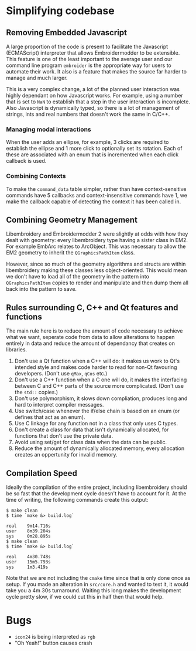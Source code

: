 # Simplifying codebase

## Removing Embedded Javascript

A large proportion of the code is present to facilitate the Javascript (ECMAScript) interpreter
that allows Embroidermodder to be extensible. This feature is one of the least important to
the average user and our command line program `embroider` is the appropriate way for users
to automate their work. It also is a feature that makes the source far harder to manage and
much larger.

This is a very complex change, a lot of the planned user interaction was highly dependant on
how Javascript works. For example, using a number that is set to `NaN` to establish that a
step in the user interaction is incomplete. Also Javascript is dynamically typed, so there is
a lot of management of strings, ints and real numbers that doesn't work the same in C/C++.

### Managing modal interactions

When the user adds an ellipse, for example, 3 clicks are required to establish the ellipse
and 1 more click to optionally set its rotation. Each of these are associated with an
enum that is incremented when each click callback is used.

### Combining Contexts

To make the `command_data` table simpler, rather than have context-sensitive commands
have 5 callbacks and context-insensitive commands have 1, we make the callback capable of
detecting the context it has been called in.

## Combining Geometry Management

Libembroidery and Embroidermodder 2 were slightly at odds with how they dealt with geometry:
every libembroidery type having a sister class in EM2. For example EmbArc relates to ArcObject.
This was necessary to allow the EM2 geometry to inherit the `QGraphicsPathItem`
class.

However, since so much of the geometry algorithms and structs are within
libembroidery making these classes less object-oriented. This would mean we don't have to
load all of the geometry in the pattern into `QGraphicsPathItem` copies to render and manipulate
and then dump them all back into the pattern to save.

## Rules surrounding C, C++ and Qt features and functions

The main rule here is to reduce the amount of code necessary to achieve what we want,
seperate code from data to allow alterations to happen entirely in data and reduce the amount of
dependancy that creates on libraries.

1. Don't use a Qt function when a C++ will do: it makes us work to Qt's intended style and makes code harder to read for non-Qt favouring developers. (Don't use `qMax`, `qCos` etc.)
2. Don't use a C++ function when a C one will do, it makes the interfacing between C and C++ parts of the source more complicated. (Don't use the `std::` copies.)
3. Don't use polymorphism, it slows down compliation, produces long and hard to interpret compiler messages.
4. Use switch/case whenever the if/else chain is based on an enum (or defines that act as an enum).
5. Use C linkage for any function not in a class that only uses C types.
6. Don't create a class for data that isn't dynamically allocated, for functions that don't use the private data.
7. Avoid using set/get for class data when the data can be public.
8. Reduce the amount of dynamically allocated memory, every allocation creates an oppertunity for invalid memory.

## Compilation Speed

Ideally the compilation of the entire project, including libembroidery should be so fast that
the development cycle doesn't have to account for it. At the time of writing, the following
commands create this output:

```
$ make clean
$ time `make &> build.log`

real    9m14.716s
user    8m39.204s
sys     0m28.895s
$ make clean
$ time `make &> build.log`

real    4m30.748s
user    15m5.793s
sys     1m3.419s
```

Note that we are not including the `cmake` time since that is only done once
as setup. If you made an alteration in `src/core.h` and wanted to test it, it would
take you a 4m 30s turnaround. Waiting this long makes the development cycle pretty slow,
if we could cut this in half then that would help.

# Bugs

* `icon24` is being interpreted as `rgb`
* "Oh Yeah!" button causes crash
